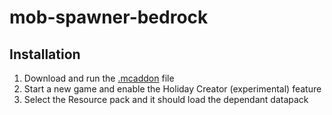 # mob-spawner-bedrock

## Installation
1. Download and run the [.mcaddon](https://github.com/kirbycope/mob-spawner-bedrock/blob/main/Mob%20Spawner%20Bedrock.mcaddon) file
1. Start a new game and enable the Holiday Creator (experimental) feature
1. Select the Resource pack and it should load the dependant datapack
